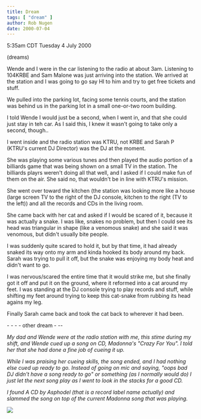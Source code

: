 ```yaml
---
title: Dream
tags: [ "dream" ]
author: Rob Nugen
date: 2000-07-04
---
```


<title></title>
<p class=date>5:35am CDT Tuesday 4 July 2000</p>
<p class=note>(dreams)</p>

<p>Wende and I were in the car listening to the radio at about 3am.
Listening to 104KRBE and Sam Malone was just arriving into the station.
We arrived at the station and I was going to go say HI to him and try
to get free tickets and stuff.

<p>We pulled into the parking lot, facing some tennis courts, and the
station was behind us in the parking lot in a small one-or-two room
building.

<p>I told Wende I would just be a second, when I went in, and that she
could just stay in teh car.  As I said this, I knew it wasn't going to
take only a second, though..


<p>I went inside and the radio station was KTRU, not KRBE and Sarah P
(KTRU's current DJ Director) was the DJ at the moment.

<p>She was playing some various tunes and then played the audio
portion of a billiards game that was being shown on a small TV in the
station.  The billiards playrs weren't doing all that well, and I asked
if I could make fun of them on the air.  She said no, that wouldn't be
in line with KTRU's mission.

<p>She went over toward the kitchen (the station was looking more like
a house (large screen TV to the right of the DJ console, kitchen to
the right (TV to the left)) and all the records and CDs in the living
room.

<p>She came back with her cat and asked if I would be scared of it,
because it was actually a snake.  I was like, snakes no problem, but
then I could see its head was triangular in shape (like a venomous
snake) and she said it was venomous, but didn't usually bite people.

<p>I was suddenly quite scared to hold it, but by that time, it had
already snaked its way onto my arm and kinda hooked its body around my
back.  Sarah was trying to pull it off, but the snake was enjoying my
body heat and didn't want to go.

<p>I was nervous/scared the entire time that it would strike me, but
she finally got it off and put it on the ground, where it reformed
into a cat around my feet.  I was standing at the DJ console trying to
play records and stuff, while shifting my feet around trying to keep
this cat-snake from rubbing its head agains my leg.

<p>Finally Sarah came back and took the cat back to wherever it had
been.</em>

<p>- - - - other dream  - --

<p><em>My dad and Wende were at the radio station with me, this stime
during my shift, and Wende cued up a song on CD, Madonna's "Crazy For
You".  I told her that she had done a fine job of cueing it up.

<p>While I was praising her cueing skills, the song ended, and I had
nothing else cued up ready to go.  Instead of going on mic and saying,
"oops bad DJ didn't have a song ready to go" or something (as I
normally would do) I just let the next song play as I went to look in
the stacks for a good CD.

<p>I found A CD by Asphodel (that is a record label name actually) and
slammed the song on top of the current Madonna song that was playing.</em>

<p><img src='/images/rob/wL-ROB.gif'>
